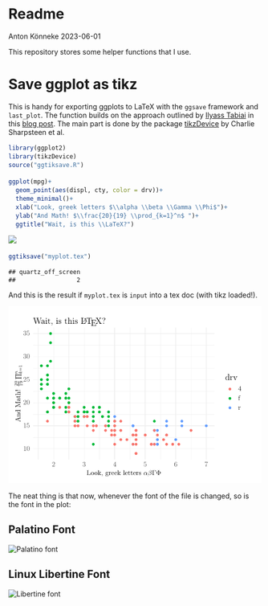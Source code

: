 Readme
================
Anton Könneke
2023-06-01

This repository stores some helper functions that I use.

# Save ggplot as tikz

This is handy for exporting ggplots to LaTeX with the `ggsave` framework
and `last_plot`. The function builds on the approach outlined by [Ilyass
Tabiai](https://github.com/ilyasst) in this [blog
post](http://iltabiai.github.io/tips/latex/2015/09/15/latex-tikzdevice-r.html).
The main part is done by the package
[tikzDevice](https://github.com/daqana/tikzDevice) by Charlie Sharpsteen
et al.

``` r
library(ggplot2)
library(tikzDevice)
source("ggtiksave.R")

ggplot(mpg)+
  geom_point(aes(displ, cty, color = drv))+
  theme_minimal()+
  xlab("Look, greek letters $\\alpha \\beta \\Gamma \\Phi$")+
  ylab("And Math! $\\frac{20}{19} \\prod_{k=1}^n$ ")+
  ggtitle("Wait, is this \\LaTeX?")
```

![](Readme_files/figure-gfm/unnamed-chunk-1-1.png)<!-- -->

``` r
ggtiksave("myplot.tex")
```

    ## quartz_off_screen 
    ##                 2

And this is the result if `myplot.tex` is `input` into a tex doc (with
tikz loaded!).

![Latin Modern](latex_screenshot.png)

The neat thing is that now, whenever the font of the file is changed, so
is the font in the plot:

## Palatino Font

![Palatino font](font1.png)

## Linux Libertine Font

![Libertine font](font2.png)
